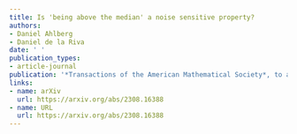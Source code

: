 ```yaml
---
title: Is 'being above the median' a noise sensitive property?
authors:
- Daniel Ahlberg
- Daniel de la Riva
date: ' '
publication_types:
- article-journal
publication: '*Transactions of the American Mathematical Society*, to appear'
links:
- name: arXiv
  url: https://arxiv.org/abs/2308.16388
- name: URL
  url: https://arxiv.org/abs/2308.16388
---
```

